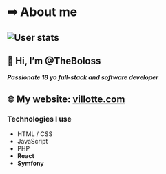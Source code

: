 # ➡ About me

![User stats](https://github-readme-stats.vercel.app/api?username=TheBoloss&theme=dark&show_icons=true&include_all_commits=true)
---
## 👋 Hi, I’m @TheBoloss

***Passionate 18 yo full-stack and software developer***

## 🌐 My website:  [villotte.com](https:/villotte.com)

### Technologies I use
- HTML / CSS
- JavaScript
- PHP
- **React**
- **Symfony**
